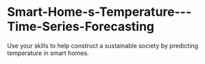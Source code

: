 # Smart-Home-s-Temperature---Time-Series-Forecasting
Use your skills to help construct a sustainable society by predicting temperature in smart homes.

